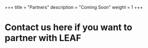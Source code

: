 +++
title = "Partners"
description = "Coming Soon"
weight = 1
+++

# **Contact us here if you want to partner with LEAF**